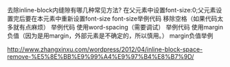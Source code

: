 去除inline-block内缝隙有哪几种常见方法?
在父元素中设置font-size:0;父元素设置完后要在本元素中重新设置font-size
font-size举例代码
移除空格（如果代码太多就有点麻烦）
举例代码
使用word-spacing（需要调试）
举例代码
使用margin负值（因为是用margin，外部元素是不确定的，所以慎用。）
margin负值举例



http://www.zhangxinxu.com/wordpress/2012/04/inline-block-space-remove-%E5%8E%BB%E9%99%A4%E9%97%B4%E8%B7%9D/

